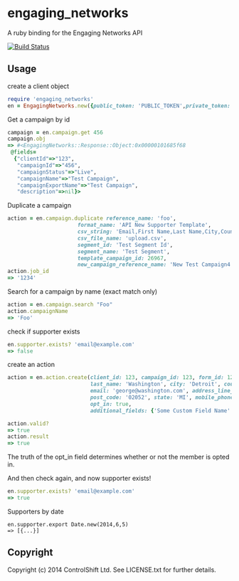 # engaging_networks

A ruby binding for the Engaging Networks API

[![Build Status](https://travis-ci.org/controlshift/ruby_engaging_networks.svg)](https://travis-ci.org/controlshift/ruby_engaging_networks)

## Usage

create a client object

```ruby
require 'engaging_networks'
en = EngagingNetworks.new({public_token: 'PUBLIC_TOKEN',private_token: 'PRIVATE_TOKEN'})
```

Get a campaign by id

```ruby
campaign = en.campaign.get 456
campaign.obj
=> #<EngagingNetworks::Response::Object:0x00000101685f68
 @fields=
  {"clientId"=>"123",
   "campaignId"=>"456",
   "campaignStatus"=>"Live",
   "campaignName"=>"Test Campaign",
   "campaignExportName"=>"Test Campaign",
   "description"=>nil}>
```

Duplicate a campaign


```ruby
action = en.campaign.duplicate reference_name: 'foo',
                      format_name: 'API New Supporter Template',
                      csv_string: 'Email,First Name,Last Name,City,Country Code,Country Name,Postal Code,Mobile Phone,Language,Originating Action',
                      csv_file_name: 'upload.csv',
                      segment_id: 'Test Segment Id',
                      segment_name: 'Test Segment',
                      template_campaign_id: 26967,
                      new_campaign_reference_name: 'New Test Campaign4'
action.job_id
=> '1234'
```

Search for a campaign by name (exact match only)

```ruby
action = en.campaign.search "Foo"
action.campaignName
=> 'Foo'
```

check if supporter exists

```ruby
en.supporter.exists? 'email@example.com'
=> false
```
create an action

```ruby
action = en.action.create(client_id: 123, campaign_id: 123, form_id: 123, first_name: 'George',
                          last_name: 'Washington', city: 'Detroit', country: country_code, country_name: 'United States',
                          email: 'george@washington.com', address_line_1: 'address1', address_line_2: 'address2',
                          post_code: '02052', state: 'MI', mobile_phone: '518-207-6768', originating_action: 'xxx',
                          opt_in: true,
                          additional_fields: {'Some Custom Field Name': 'field value'})

action.valid?
=> true
action.result
=> true
```

The truth of the opt_in field determines whether or not the member is opted in.

And then check again, and now supporter exists!

```ruby
en.supporter.exists? 'email@example.com'
=> true
```

Supporters by date

```
en.supporter.export Date.new(2014,6,5)
=> [{...}]

```

## Copyright

Copyright (c) 2014 ControlShift Ltd. See LICENSE.txt for
further details.


